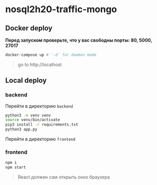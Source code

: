 # nosql2h20-traffic-mongo

## Docker deploy

**Перед запуском проверьте, что у вас свободны порты: 80, 5000, 27017**

```bash
docker-compose up # `-d` for daemon mode
```

> go to http://localhost

## Local deploy

### backend

Перейти в директорию `backend`

```bash
python3 -m venv venv 
source venv/bin/activate
pip3 install -r requirements.txt
python3 app.py
```

Перейти в директорию `frontend`

### frontend

```bash
npm i
npm start
```

> React должен сам открыть окно браузера

